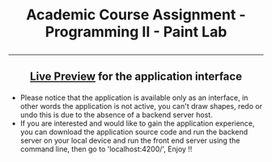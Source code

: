 # <p align = "center"> Academic Course Assignment - Programming II - Paint Lab </p>
<hr>

## <p align = "center"> [Live Preview](https://georgebeshay.github.io/Paint_Lab/) for the application interface </p>
* Please notice that the application is available only as an interface, in other words the application is not active, you can't draw shapes, redo or undo this is due to the absence of a backend server host.
* If you are interested and would like to gain the application experience, you can download the application source code and run the backend server on your local device and run the front end server using the command line, then go to 'localhost:4200/', Enjoy !!
